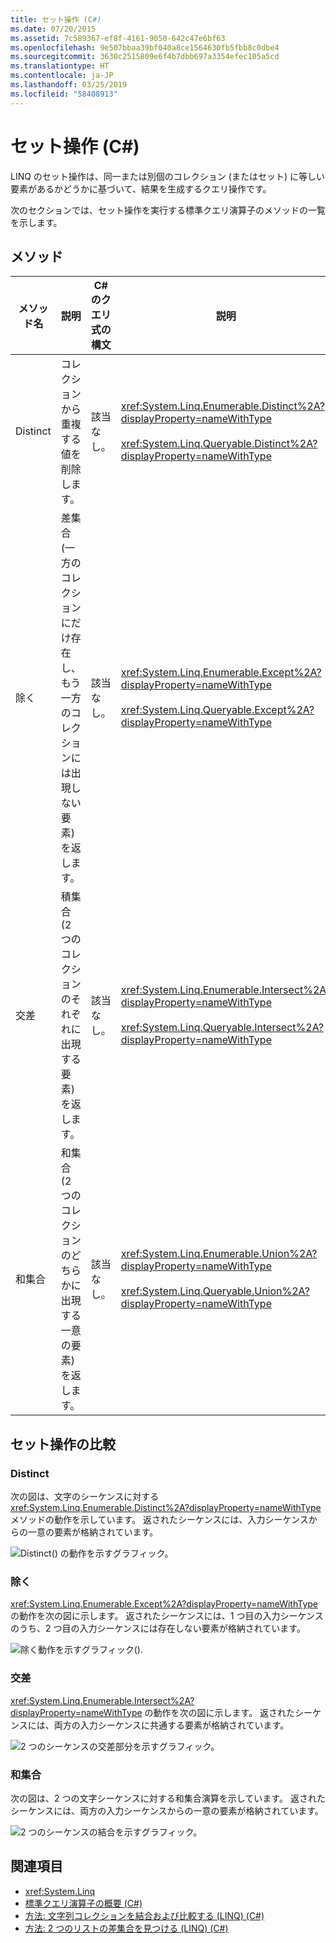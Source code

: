 ```yaml
---
title: セット操作 (C#)
ms.date: 07/20/2015
ms.assetid: 7c589367-ef8f-4161-9050-642c47e6bf63
ms.openlocfilehash: 9e507bbaa39bf040a8ce1564630fb5fbb8c0dbe4
ms.sourcegitcommit: 3630c2515809e6f4b7dbb697a3354efec105a5cd
ms.translationtype: HT
ms.contentlocale: ja-JP
ms.lasthandoff: 03/25/2019
ms.locfileid: "58408913"
---
```

# <a name="set-operations-c"></a>セット操作 (C#)
LINQ のセット操作は、同一または別個のコレクション (またはセット) に等しい要素があるかどうかに基づいて、結果を生成するクエリ操作です。  
  
 次のセクションでは、セット操作を実行する標準クエリ演算子のメソッドの一覧を示します。  
  
## <a name="methods"></a>メソッド  
  
|メソッド名|説明|C# のクエリ式の構文|説明|  
|-----------------|-----------------|---------------------------------|----------------------|  
|Distinct|コレクションから重複する値を削除します。|該当なし。|<xref:System.Linq.Enumerable.Distinct%2A?displayProperty=nameWithType><br /><br /> <xref:System.Linq.Queryable.Distinct%2A?displayProperty=nameWithType>|  
|除く|差集合 (一方のコレクションにだけ存在し、もう一方のコレクションには出現しない要素) を返します。|該当なし。|<xref:System.Linq.Enumerable.Except%2A?displayProperty=nameWithType><br /><br /> <xref:System.Linq.Queryable.Except%2A?displayProperty=nameWithType>|  
|交差|積集合 (2 つのコレクションのそれぞれに出現する要素) を返します。|該当なし。|<xref:System.Linq.Enumerable.Intersect%2A?displayProperty=nameWithType><br /><br /> <xref:System.Linq.Queryable.Intersect%2A?displayProperty=nameWithType>|  
|和集合|和集合 (2 つのコレクションのどちらかに出現する一意の要素) を返します。|該当なし。|<xref:System.Linq.Enumerable.Union%2A?displayProperty=nameWithType><br /><br /> <xref:System.Linq.Queryable.Union%2A?displayProperty=nameWithType>|  
  
## <a name="comparison-of-set-operations"></a>セット操作の比較  
  
### <a name="distinct"></a>Distinct  
 次の図は、文字のシーケンスに対する <xref:System.Linq.Enumerable.Distinct%2A?displayProperty=nameWithType> メソッドの動作を示しています。 返されたシーケンスには、入力シーケンスからの一意の要素が格納されています。  
  
 ![Distinct&#40;&#41; の動作を示すグラフィック。](./media/set-operations/distinct-method-behavior.png)  
  
### <a name="except"></a>除く  
 <xref:System.Linq.Enumerable.Except%2A?displayProperty=nameWithType> の動作を次の図に示します。 返されたシーケンスには、1 つ目の入力シーケンスのうち、2 つ目の入力シーケンスには存在しない要素が格納されています。  
  
 ![除く動作を示すグラフィック&#40;&#41;.](./media/set-operations/except-behavior-graphic.png "除く動作を示します。")  
  
### <a name="intersect"></a>交差  
 <xref:System.Linq.Enumerable.Intersect%2A?displayProperty=nameWithType> の動作を次の図に示します。 返されたシーケンスには、両方の入力シーケンスに共通する要素が格納されています。  
  
 ![2 つのシーケンスの交差部分を示すグラフィック。](./media/set-operations/intersection-two-sequences.png)  
 
### <a name="union"></a>和集合  
 次の図は、2 つの文字シーケンスに対する和集合演算を示しています。 返されたシーケンスには、両方の入力シーケンスからの一意の要素が格納されています。  
  
 ![2 つのシーケンスの結合を示すグラフィック。](./media/set-operations/union-operation-two-sequences.png)  
## <a name="see-also"></a>関連項目

- <xref:System.Linq>
- [標準クエリ演算子の概要 (C#)](../../../../csharp/programming-guide/concepts/linq/standard-query-operators-overview.md)
- [方法: 文字列コレクションを結合および比較する (LINQ) (C#)](../../../../csharp/programming-guide/concepts/linq/how-to-combine-and-compare-string-collections-linq.md)
- [方法: 2 つのリストの差集合を見つける (LINQ) (C#)](../../../../csharp/programming-guide/concepts/linq/how-to-find-the-set-difference-between-two-lists-linq.md)
